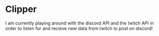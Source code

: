 # Clipper

I am currently playing around with the discord API and the twitch API in order to listen for and recieve new data from twitch to post on discord!
